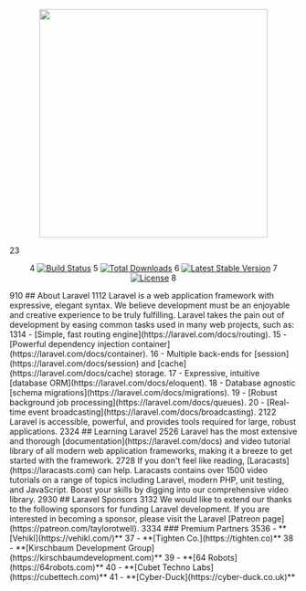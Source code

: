 <p align="center"><a href="https://laravel.com" target="_blank"><img src="https://raw.githubusercontent.com/laravel/art/master/logo-lockup/5%20SVG/2%20CMYK/1%20Full%20Color/laravel-logolockup-cmyk-red.svg" width="400"></a></p>
2
​
3
<p align="center">
4
<a href="https://travis-ci.org/laravel/framework"><img src="https://travis-ci.org/laravel/framework.svg" alt="Build Status"></a>
5
<a href="https://packagist.org/packages/laravel/framework"><img src="https://img.shields.io/packagist/dt/laravel/framework" alt="Total Downloads"></a>
6
<a href="https://packagist.org/packages/laravel/framework"><img src="https://img.shields.io/packagist/v/laravel/framework" alt="Latest Stable Version"></a>
7
<a href="https://packagist.org/packages/laravel/framework"><img src="https://img.shields.io/packagist/l/laravel/framework" alt="License"></a>
8
</p>
9
​
10
## About Laravel
11
​
12
Laravel is a web application framework with expressive, elegant syntax. We believe development must be an enjoyable and creative experience to be truly fulfilling. Laravel takes the pain out of development by easing common tasks used in many web projects, such as:
13
​
14
- [Simple, fast routing engine](https://laravel.com/docs/routing).
15
- [Powerful dependency injection container](https://laravel.com/docs/container).
16
- Multiple back-ends for [session](https://laravel.com/docs/session) and [cache](https://laravel.com/docs/cache) storage.
17
- Expressive, intuitive [database ORM](https://laravel.com/docs/eloquent).
18
- Database agnostic [schema migrations](https://laravel.com/docs/migrations).
19
- [Robust background job processing](https://laravel.com/docs/queues).
20
- [Real-time event broadcasting](https://laravel.com/docs/broadcasting).
21
​
22
Laravel is accessible, powerful, and provides tools required for large, robust applications.
23
​
24
## Learning Laravel
25
​
26
Laravel has the most extensive and thorough [documentation](https://laravel.com/docs) and video tutorial library of all modern web application frameworks, making it a breeze to get started with the framework.
27
​
28
If you don't feel like reading, [Laracasts](https://laracasts.com) can help. Laracasts contains over 1500 video tutorials on a range of topics including Laravel, modern PHP, unit testing, and JavaScript. Boost your skills by digging into our comprehensive video library.
29
​
30
## Laravel Sponsors
31
​
32
We would like to extend our thanks to the following sponsors for funding Laravel development. If you are interested in becoming a sponsor, please visit the Laravel [Patreon page](https://patreon.com/taylorotwell).
33
​
34
### Premium Partners
35
​
36
- **[Vehikl](https://vehikl.com/)**
37
- **[Tighten Co.](https://tighten.co)**
38
- **[Kirschbaum Development Group](https://kirschbaumdevelopment.com)**
39
- **[64 Robots](https://64robots.com)**
40
- **[Cubet Techno Labs](https://cubettech.com)**
41
- **[Cyber-Duck](https://cyber-duck.co.uk)**
